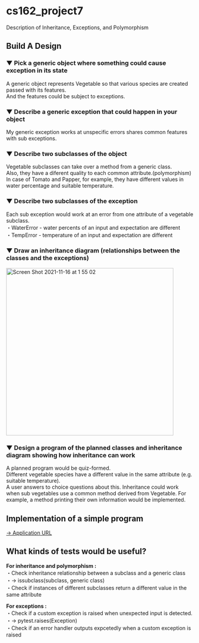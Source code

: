 # cs162_project7
Description of Inheritance, Exceptions, and Polymorphism

## Build A Design

### ▼ Pick a generic object where something could cause exception in its state
A generic object represents Vegetable so that various species are created passed with its features.</br>
And the features could be subject to exceptions.

### ▼ Describe a generic exception that could happen in your object
My generic exception works at unspecific errors shares common features with sub exceptions.

### ▼ Describe two subclasses of the object
Vegetable subclasses can take over a method from a generic class.</br>
Also, they have a diferent quality to each common attribute.(polymorphism)</br>
In case of Tomato and Papper, for example, they have different values in water percentage and suitable temperature.

### ▼ Describe two subclasses of the exception
Each sub exception would work at an error from one attribute of a vegetable subclass.</br>
・WaterError - water percents of an input and expectation are different</br>
・TempError - temperature of an input and expectation are different

### ▼ Draw an inheritance diagram (relationships between the classes and the exceptions)
<img width="450" alt="Screen Shot 2021-11-16 at 1 55 02" src="https://user-images.githubusercontent.com/77530003/141822142-4b4f8141-3822-4eba-bcc3-1b5b66e22f98.png">

### ▼ Design a program of the planned classes and inheritance diagram showing how inheritance can work
A planned program would be quiz-formed.</br>
Different vegetable species have a different value in the same attribute (e.g. suitable temperature).</br>
A user answers to choice questions about this.
Inheritance could work when sub vegetables use a common method derived from Vegetable.
For example, a method printing their own information would be implemented.

## Implementation of a simple program
[-> Application URL](https://github.com/kenstratton/cs162_project7/tree/main/vege_learning)

## What kinds of tests would be useful?
**For inheritance and polymorphism :**</br>
・Check inheritance relationship between a subclass and a generic class</br>
・-> issubclass(subclass, generic class)</br>
・Check if instances of different subclasses return a different value in the same attribute</br>

**For exceptions :**</br>
・Check if a custom exception is raised when unexpected input is detected.</br>
・-> pytest.raises(Exception)</br>
・Check if an error handler outputs expcetedly when a custom exception is raised
